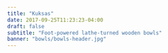 ```yaml
---
title: "Kuksas"
date: 2017-09-25T11:23:23-04:00
draft: false
subtitle: "Foot-powered lathe-turned wooden bowls"
banner: "bowls/bowls-header.jpg"
---
```


